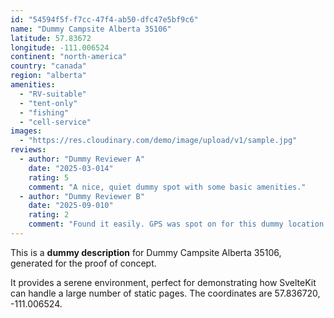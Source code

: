 ```yaml
---
id: "54594f5f-f7cc-47f4-ab50-dfc47e5bf9c6"
name: "Dummy Campsite Alberta 35106"
latitude: 57.83672
longitude: -111.006524
continent: "north-america"
country: "canada"
region: "alberta"
amenities:
  - "RV-suitable"
  - "tent-only"
  - "fishing"
  - "cell-service"
images:
  - "https://res.cloudinary.com/demo/image/upload/v1/sample.jpg"
reviews:
  - author: "Dummy Reviewer A"
    date: "2025-03-014"
    rating: 5
    comment: "A nice, quiet dummy spot with some basic amenities."
  - author: "Dummy Reviewer B"
    date: "2025-09-010"
    rating: 2
    comment: "Found it easily. GPS was spot on for this dummy location."
---
```


This is a **dummy description** for Dummy Campsite Alberta 35106, generated for the proof of concept.

It provides a serene environment, perfect for demonstrating how SvelteKit can handle a large number of static pages. The coordinates are 57.836720, -111.006524.

